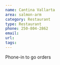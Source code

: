```yaml
---
name: Cantina Vallarta
area: salmon-arm
category: Restaurant
type: Restaurant
phone: 250-804-2862
email:
url:
tags:
---
```


Phone-in to go orders
